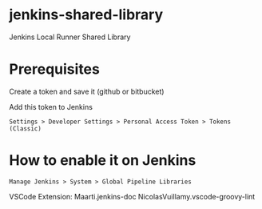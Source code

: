 # jenkins-shared-library
Jenkins Local Runner Shared Library

# Prerequisites

Create a token and save it (github or bitbucket)

Add this token to Jenkins

`Settings > Developer Settings > Personal Access Token > Tokens (Classic)`

# How to enable it on Jenkins

`Manage Jenkins > System > Global Pipeline Libraries`


VSCode Extension:
Maarti.jenkins-doc
NicolasVuillamy.vscode-groovy-lint